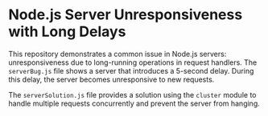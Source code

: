 # Node.js Server Unresponsiveness with Long Delays

This repository demonstrates a common issue in Node.js servers: unresponsiveness due to long-running operations in request handlers.  The `serverBug.js` file shows a server that introduces a 5-second delay. During this delay, the server becomes unresponsive to new requests.

The `serverSolution.js` file provides a solution using the `cluster` module to handle multiple requests concurrently and prevent the server from hanging.